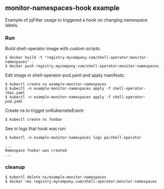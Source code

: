 ## monitor-namespaces-hook example

Example of jqFilter usage to triggered a hook on changing namespace labels.


### Run 

Build shell-operator image with custom scripts:

```
$ docker build -t "registry.mycompany.com/shell-operator:monitor-namespaces" .
$ docker push registry.mycompany.com/shell-operator:monitor-namespaces
```

Edit image in shell-operator-pod.yaml and apply manifests:

```
$ kubectl create ns example-monitor-namespaces
$ kubectl -n example-monitor-namespaces apply -f shell-operator-rbac.yaml  
$ kubectl -n example-monitor-namespaces apply -f shell-operator-pod.yaml
```

Create ns to trigget onKuberneteEvent:

```
$ kubectl create ns foobar
```

See in logs that hook was run:

```
$ kubectl -n example-monitor-namespaces logs po/shell-operator

...
Namespace foobar was created
...
```

### cleanup

```
$ kubectl delete ns/example-monitor-namespaces
$ docker rmi registry.mycompany.com/shell-operator:monitor-namespaces

```